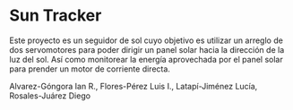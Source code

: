 # Sun Tracker

Este proyecto es un seguidor de sol cuyo objetivo es utilizar un arreglo de dos servomotores para poder dirigir un panel solar hacia la dirección de la luz del sol. Así como monitorear la energía aprovechada por el panel solar para prender un motor de corriente directa.


Alvarez-Góngora Ian R.,
Flores-Pérez Luis I.,
Latapí-Jiménez Lucía,
Rosales-Juárez Diego
